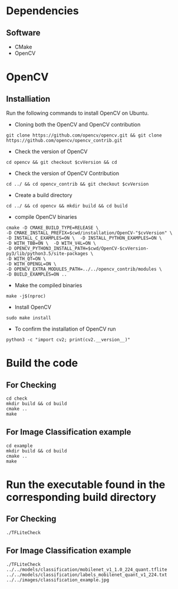 # Dependencies

## Software 
- CMake
- OpenCV


# OpenCV
## Installiation
Run the following commands to install OpenCV on Ubuntu.
- Cloning both the OpenCV and OpenCV contribution
```
git clone https://github.com/opencv/opencv.git && git clone https://github.com/opencv/opencv_contrib.git
```
- Check the version of OpenCV
``` 
cd opencv && git checkout $cvVersion && cd
```
- Check the version of OpenCV Contribution
```
cd ../ && cd opencv_contrib && git checkout $cvVersion
```
- Create a build directory 
```
cd ../ && cd opencv && mkdir build && cd build
```
- compile OpenCV binaries
```
cmake -D CMAKE_BUILD_TYPE=RELEASE \ 
-D CMAKE_INSTALL_PREFIX=$cwd/installation/OpenCV-"$cvVersion" \ 
-D INSTALL_C_EXAMPLES=ON \  -D INSTALL_PYTHON_EXAMPLES=ON \ 
-D WITH_TBB=ON \  -D WITH_V4L=ON \ 
-D OPENCV_PYTHON3_INSTALL_PATH=$cwd/OpenCV-$cvVersion-py3/lib/python3.5/site-packages \
-D WITH_QT=ON \ 
-D WITH_OPENGL=ON \ 
-D OPENCV_EXTRA_MODULES_PATH=../../opencv_contrib/modules \  
-D BUILD_EXAMPLES=ON ..
```
- Make the compiled binaries
```
make -j$(nproc)
```
- Install OpenCV
```
sudo make install
```
- To confirm the installation of OpenCV run
```
python3 -c "import cv2; print(cv2.__version__)"
```

# Build the code
## For Checking
```
cd check
mkdir build && cd build
cmake ..
make
```
## For Image Classification example
```
cd example
mkdir build && cd build
cmake ..
make
```

# Run the executable found in the corresponding build directory
## For Checking
```
./TFLiteCheck
```
## For Image Classification example
```
./TFLiteCheck ../../models/classification/mobilenet_v1_1.0_224_quant.tflite ../../models/classification/labels_mobilenet_quant_v1_224.txt ../../images/classification_example.jpg 
```